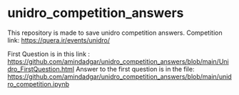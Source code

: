 # unidro_competition_answers
This repository is made to save unidro competition answers. Competition link: https://quera.ir/events/unidro/

First Question is in this link : https://github.com/amindadgar/unidro_competition_answers/blob/main/Unidro_FirstQuestion.html
Answer to the first question is in the file: https://github.com/amindadgar/unidro_competition_answers/blob/main/unidro_competition.ipynb
